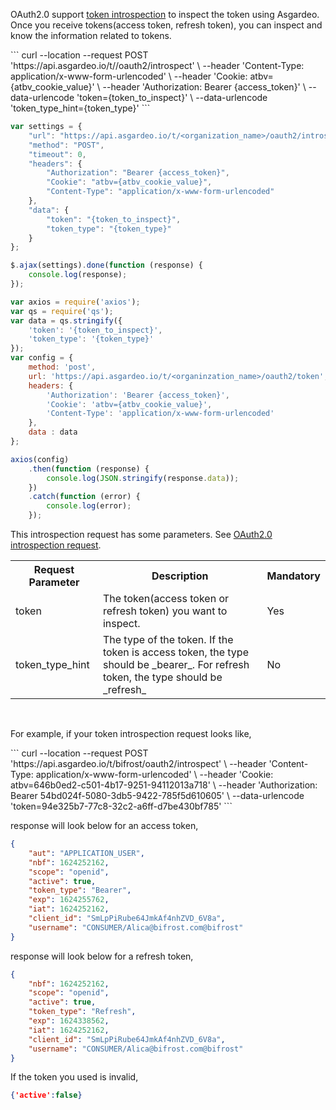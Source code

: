 
OAuth2.0 support [token introspection](https://datatracker.ietf.org/doc/html/rfc7662) to inspect the token using Asgardeo. Once you receive tokens(access token, refresh token), you can inspect and know the information related to tokens.

<CodeGroup>

<CodeGroupItem title="cURL" active>
```
curl --location --request POST 'https://api.asgardeo.io/t/<organization_name>/oauth2/introspect' \
--header 'Content-Type: application/x-www-form-urlencoded' \
--header 'Cookie: atbv={atbv_cookie_value}' \
--header 'Authorization: Bearer {access_token}' \
--data-urlencode 'token={token_to_inspect}' \
--data-urlencode 'token_type_hint={token_type}'
```
</CodeGroupItem>

<CodeGroupItem title="JavaScript - jQuery">

```js
var settings = {
    "url": "https://api.asgardeo.io/t/<organization_name>/oauth2/introspect",
    "method": "POST",
    "timeout": 0,
    "headers": {
        "Authorization": "Bearer {access_token}",
        "Cookie": "atbv={atbv_cookie_value}",
        "Content-Type": "application/x-www-form-urlencoded"
    },
    "data": {
        "token": "{token_to_inspect}",
        "token_type": "{token_type}"
    }
};

$.ajax(settings).done(function (response) {
    console.log(response);
});

```

</CodeGroupItem>

<CodeGroupItem title="Nodejs - Axios">

```js
var axios = require('axios');
var qs = require('qs');
var data = qs.stringify({
    'token': '{token_to_inspect}',
    'token_type': '{token_type}'
});
var config = {
    method: 'post',
    url: 'https://api.asgardeo.io/t/<organinzation_name>/oauth2/token',
    headers: {
        'Authorization': 'Bearer {access_token}',
        'Cookie': 'atbv={atbv_cookie_value}',
        'Content-Type': 'application/x-www-form-urlencoded'
    },
    data : data
};

axios(config)
    .then(function (response) {
        console.log(JSON.stringify(response.data));
    })
    .catch(function (error) {
        console.log(error);
    });

```

</CodeGroupItem>
</CodeGroup>

This introspection request has some parameters. See [OAuth2.0 introspection request](https://datatracker.ietf.org/doc/html/rfc7662#section-2.1).
<table>
  <tr>
    <th>Request Parameter</th>
    <th>Description</th> 
    <th>Mandatory</th>
  </tr>
   <tr>
      <td>token</td>
      <td>The token(access token or refresh token) you want to inspect.</td>
      <td>Yes</td>
    </tr>
  <tr>
    <td>token_type_hint</td>
    <td>The type of the token. If the token is access token, the type should be _bearer_. For refresh token, the type should be _refresh_</td>
    <td>No</td>
  </tr>
</table>
<br>

For example, if your token introspection request looks like,


<CodeGroupItem title="cURL" active>
```
curl --location --request POST 'https://api.asgardeo.io/t/bifrost/oauth2/introspect' \
--header 'Content-Type: application/x-www-form-urlencoded' \
--header 'Cookie: atbv=646b0ed2-c501-4b17-9251-94112013a718' \
--header 'Authorization: Bearer 54bd024f-5080-3db5-9422-785f5d610605' \
--data-urlencode 'token=94e325b7-77c8-32c2-a6ff-d7be430bf785'
```
</CodeGroupItem>

<br>

response will look below for an access token,
```json
{
    "aut": "APPLICATION_USER",
    "nbf": 1624252162,
    "scope": "openid",
    "active": true,
    "token_type": "Bearer",
    "exp": 1624255762,
    "iat": 1624252162,
    "client_id": "SmLpPiRube64JmkAf4nhZVD_6V8a",
    "username": "CONSUMER/Alica@bifrost.com@bifrost"
}
```
response will look below for a refresh token,
```json
{
    "nbf": 1624252162,
    "scope": "openid",
    "active": true,
    "token_type": "Refresh",
    "exp": 1624338562,
    "iat": 1624252162,
    "client_id": "SmLpPiRube64JmkAf4nhZVD_6V8a",
    "username": "CONSUMER/Alica@bifrost.com@bifrost"
}
```

If the token you used is invalid,

```json
{'active':false}
```

<br>
